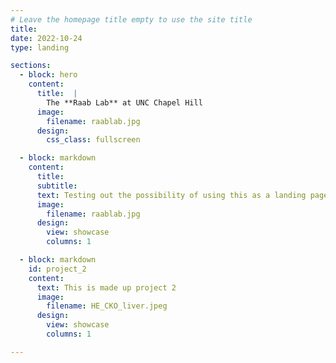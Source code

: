 ```yaml
---
# Leave the homepage title empty to use the site title
title:
date: 2022-10-24
type: landing

sections:
  - block: hero
    content: 
      title:  | 
        The **Raab Lab** at UNC Chapel Hill
      image: 
        filename: raablab.jpg    
      design: 
        css_class: fullscreen

  - block: markdown 
    content: 
      title: 
      subtitle: 
      text: Testing out the possibility of using this as a landing page 
      image: 
        filename: raablab.jpg
      design:  
        view: showcase
        columns: 1

  - block: markdown 
    id: project_2  
    content: 
      text: This is made up project 2 
      image: 
        filename: HE_CKO_liver.jpeg
      design: 
        view: showcase
        columns: 1

---
```


 